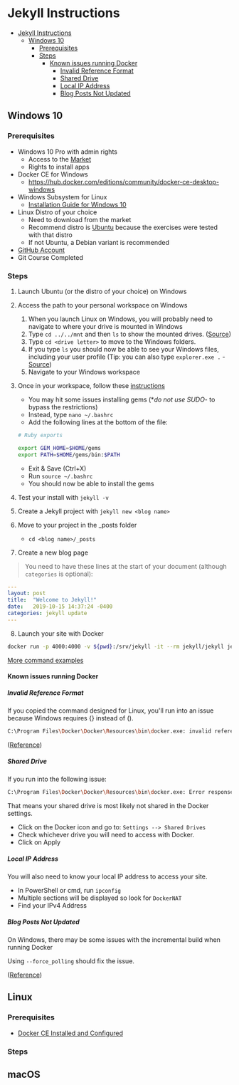 # Jekyll Instructions

- [Jekyll Instructions](#jekyll-instructions)
  - [Windows 10](#windows-10)
    - [Prerequisites](#prerequisites)
    - [Steps](#steps)
      - [Known issues running Docker](#known-issues-running-docker)
        - [Invalid Reference Format](#invalid-reference-format)
        - [Shared Drive](#shared-drive)
        - [Local IP Address](#local-ip-address)
        - [Blog Posts Not Updated](#blog-posts-not-updated)

## Windows 10

### Prerequisites

- Windows 10 Pro with admin rights
  - Access to the [Market](https://www.microsoft.com/en-ca/store/apps/windows?icid=CNavAppsWindowsApps)
  - Rights to install apps
- Docker CE for Windows
  - https://hub.docker.com/editions/community/docker-ce-desktop-windows
- Windows Subsystem for Linux
  - [Installation Guide for Windows 10](https://docs.microsoft.com/en-us/windows/wsl/install-win10)
- Linux Distro of your choice
  - Need to download from the market
  - Recommend distro is [Ubuntu](https://www.microsoft.com/en-ca/p/ubuntu/9nblggh4msv6?activetab=pivot:overviewtab) because the exercises were tested with that distro
  - If not Ubuntu, a Debian variant is recommended
- [GitHub Account](https://github.com/)
- Git Course Completed

### Steps

1. Launch Ubuntu (or the distro of your choice) on Windows
2. Access the path to your personal workspace on Windows
   1. When you launch Linux on Windows, you will probably need to navigate to where your drive is mounted in Windows
   2. Type `cd ../../mnt` and then `ls` to show the mounted drives. ([Source](https://docs.microsoft.com/en-us/windows/wsl/install-win10))
   3. Type `cd <drive letter>` to move to the Windows folders.
   4. If you type `ls` you should now be able to see your Windows files, including your user profile (Tip: you can also type `explorer.exe .` - [Source](https://www.omgubuntu.co.uk/2019/02/access-linux-files-from-windows-explorer-wsl))
   5. Navigate to your Windows workspace
3. Once in your workspace, follow these [instructions](https://jekyllrb.com/docs/installation/windows/#installation-via-bash-on-windows-10)
   - You may hit some issues installing gems (**do not use SUDO*- to bypass the restrictions)
   - Instead, type `nano ~/.bashrc`
   - Add the following lines at the bottom of the file:

   ```bash
   # Ruby exports

   export GEM_HOME=$HOME/gems
   export PATH=$HOME/gems/bin:$PATH
   ```

   - Exit & Save (Ctrl+X)
   - Run `source ~/.bashrc`
   - You should now be able to install the gems

4. Test your install with `jekyll -v`
5. Create a Jekyll project with `jekyll new <blog name>`
6. Move to your project in the _posts folder
   - `cd <blog name>/_posts`
7. Create a new blog page

>You need to have these lines at the start of your document (although `categories` is optional):

```yaml
---
layout: post
title:  "Welcome to Jekyll!"
date:   2019-10-15 14:37:24 -0400
categories: jekyll update
---
```
<!-- markdownlint-disable MD029 -->
8. Launch your site with Docker
<!-- markdownlint-enable MD029 -->

```bash
docker run -p 4000:4000 -v ${pwd}:/srv/jekyll -it --rm jekyll/jekyll jekyll serve --force_polling
```

[More command examples](https://ddewaele.github.io/running-jekyll-in-docker/)

#### Known issues running Docker

##### Invalid Reference Format

If you copied the command designed for Linux, you'll run into an issue because Windows requires {} instead of ().

```bash
C:\Program Files\Docker\Docker\Resources\bin\docker.exe: invalid reference format.  
```

([Reference](https://github.com/OpenDroneMap/ODM/issues/591#issuecomment-377839741))

##### Shared Drive

If you run into the following issue:

```bash
C:\Program Files\Docker\Docker\Resources\bin\docker.exe: Error response from daemon: Drive has not been shared.
```

That means your shared drive is most likely not shared in the Docker settings.

- Click on the Docker icon and go to: `Settings --> Shared Drives`
- Check whichever drive you will need to access with Docker.
- Click on Apply

##### Local IP Address

You will also need to know your local IP address to access your site.

- In PowerShell or cmd, run `ipconfig`
- Multiple sections will be displayed so look for `DockerNAT`
- Find your IPv4 Address

##### Blog Posts Not Updated

On Windows, there may be some issues with the incremental build when running Docker

Using `--force_polling` should fix the issue.

([Reference](https://github.com/jekyll/jekyll/issues/2926#issuecomment-55558142))

## Linux

### Prerequisites

- [Docker CE Installed and Configured](https://docs.docker.com/install/linux/docker-ce/ubuntu/)

### Steps

## macOS
